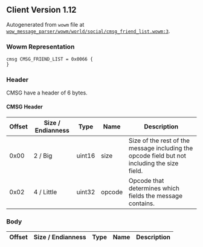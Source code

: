 ## Client Version 1.12

Autogenerated from `wowm` file at [`wow_message_parser/wowm/world/social/cmsg_friend_list.wowm:3`](https://github.com/gtker/wow_messages/tree/main/wow_message_parser/wowm/world/social/cmsg_friend_list.wowm#L3).

### Wowm Representation
```rust,ignore
cmsg CMSG_FRIEND_LIST = 0x0066 {
}
```
### Header
CMSG have a header of 6 bytes.

#### CMSG Header
| Offset | Size / Endianness | Type   | Name   | Description |
| ------ | ----------------- | ------ | ------ | ----------- |
| 0x00   | 2 / Big           | uint16 | size   | Size of the rest of the message including the opcode field but not including the size field.|
| 0x02   | 4 / Little        | uint32 | opcode | Opcode that determines which fields the message contains.|
### Body
| Offset | Size / Endianness | Type | Name | Description |
| ------ | ----------------- | ---- | ---- | ----------- |
